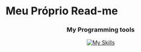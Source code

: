 <!DOCTYPE html>
<html lang="pt-br">
<head>
    <meta charset="UTF-8">
    <meta name="viewport" content="width=device-width, initial-scale=1.0">
    
</head>
<body>
    <h1>Meu Próprio Read-me</h1>
    <div align="center">
  <h3>My Programming tools</h3>

  [![My Skills](https://skillicons.dev/icons?i=postman,git,github,linux,markdown,vercel,powershell,netlify,npm,obsidian,githubactions,vite,vscode)](https://skillicons.dev)
</div>
</body>
</html>
